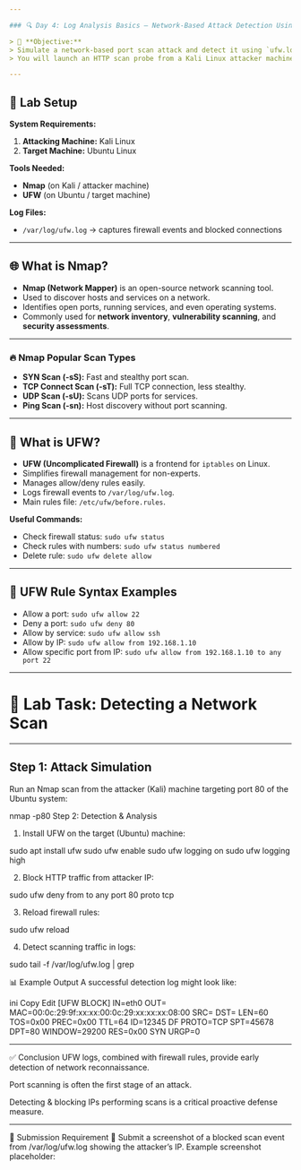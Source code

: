```yaml
---

### 🔍 Day 4: Log Analysis Basics – Network-Based Attack Detection Using UFW

> 🎯 **Objective:**  
> Simulate a network-based port scan attack and detect it using `ufw.log` logs on a Linux system.  
> You will launch an HTTP scan probe from a Kali Linux attacker machine and detect it on the Ubuntu victim machine.

---
```


## 🧰 Lab Setup

**System Requirements:**
1. **Attacking Machine:** Kali Linux  
2. **Target Machine:** Ubuntu Linux  

**Tools Needed:**
- **Nmap** (on Kali / attacker machine)  
- **UFW** (on Ubuntu / target machine)  

**Log Files:**
- `/var/log/ufw.log` → captures firewall events and blocked connections

---

## 🌐 What is Nmap?
- **Nmap (Network Mapper)** is an open-source network scanning tool.  
- Used to discover hosts and services on a network.  
- Identifies open ports, running services, and even operating systems.  
- Commonly used for **network inventory**, **vulnerability scanning**, and **security assessments**.

---

### 🔥 Nmap Popular Scan Types
- **SYN Scan (-sS):** Fast and stealthy port scan.  
- **TCP Connect Scan (-sT):** Full TCP connection, less stealthy.  
- **UDP Scan (-sU):** Scans UDP ports for services.  
- **Ping Scan (-sn):** Host discovery without port scanning.

---

## 🔐 What is UFW?
- **UFW (Uncomplicated Firewall)** is a frontend for `iptables` on Linux.  
- Simplifies firewall management for non-experts.  
- Manages allow/deny rules easily.  
- Logs firewall events to `/var/log/ufw.log`.  
- Main rules file: `/etc/ufw/before.rules`.  

**Useful Commands:**
- Check firewall status: `sudo ufw status`  
- Check rules with numbers: `sudo ufw status numbered`  
- Delete rule: `sudo ufw delete allow`  

---

## 🧾 UFW Rule Syntax Examples
- Allow a port: `sudo ufw allow 22`  
- Deny a port: `sudo ufw deny 80`  
- Allow by service: `sudo ufw allow ssh`  
- Allow by IP: `sudo ufw allow from 192.168.1.10`  
- Allow specific port from IP: `sudo ufw allow from 192.168.1.10 to any port 22`  

---

# 🧪 Lab Task: Detecting a Network Scan

---

## Step 1: Attack Simulation
Run an Nmap scan from the attacker (Kali) machine targeting port 80 of the Ubuntu system:

nmap -p80 <Target-IP>
Step 2: Detection & Analysis
1. Install UFW on the target (Ubuntu) machine:

sudo apt install ufw
sudo ufw enable
sudo ufw logging on
sudo ufw logging high

2. Block HTTP traffic from attacker IP:

sudo ufw deny from <Attacker-IP> to any port 80 proto tcp

3. Reload firewall rules:

sudo ufw reload

4. Detect scanning traffic in logs:

sudo tail -f /var/log/ufw.log | grep <Attacker-IP>

📊 Example Output
A successful detection log might look like:

ini
Copy
Edit
[UFW BLOCK] IN=eth0 OUT= MAC=00:0c:29:9f:xx:xx:00:0c:29:xx:xx:xx:08:00 SRC=<Attacker-IP> DST=<Target-IP> LEN=60 TOS=0x00 PREC=0x00 TTL=64 ID=12345 DF PROTO=TCP SPT=45678 DPT=80 WINDOW=29200 RES=0x00 SYN URGP=0

---

✅ Conclusion
UFW logs, combined with firewall rules, provide early detection of network reconnaissance.

Port scanning is often the first stage of an attack.

Detecting & blocking IPs performing scans is a critical proactive defense measure.

---

📸 Submission Requirement
🎯 Submit a screenshot of a blocked scan event from /var/log/ufw.log showing the attacker’s IP.
Example screenshot placeholder:

